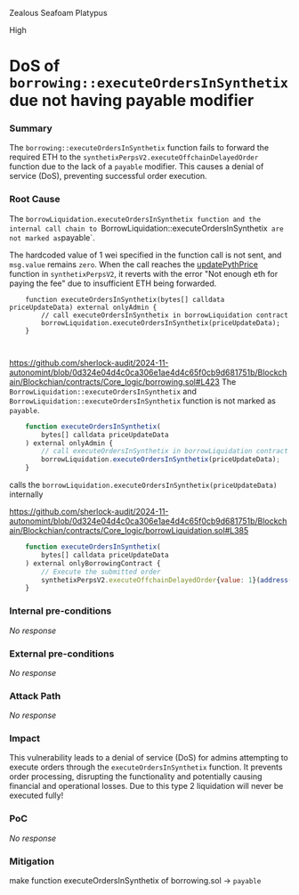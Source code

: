 Zealous Seafoam Platypus

High

# DoS of `borrowing::executeOrdersInSynthetix` due not having payable modifier

### Summary

The `borrowing::executeOrdersInSynthetix` function fails to forward the required ETH to the `synthetixPerpsV2.executeOffchainDelayedOrder` function due to the lack of a `payable` modifier. This causes a denial of service (DoS), preventing successful order execution.


### Root Cause

The `borrowLiquidation.executeOrdersInSynthetix function and the internal call chain to `BorrowLiquidation::executeOrdersInSynthetix`  are not marked as `payable`.

The hardcoded value of 1 wei specified in the function call is not sent, and `msg.value` remains `zero`. When the call reaches the [updatePythPrice](https://github.com/Synthetixio/synthetix/blob/de2b994cc8064301288e7619042287cddb7c6753/contracts/PerpsV2ExchangeRate.sol#L95) function in `synthetixPerpsV2`, it reverts with the error "Not enough eth for paying the fee" due to insufficient ETH being forwarded.



```solidity
    function executeOrdersInSynthetix(bytes[] calldata priceUpdateData) external onlyAdmin {
        // call executeOrdersInSynthetix in borrowLiquidation contract
        borrowLiquidation.executeOrdersInSynthetix(priceUpdateData);
    }
    
    
```
https://github.com/sherlock-audit/2024-11-autonomint/blob/0d324e04d4c0ca306e1ae4d4c65f0cb9d681751b/Blockchain/Blockchian/contracts/Core_logic/borrowing.sol#L423
The `BorrowLiquidation::executeOrdersInSynthetix` and `BorrowLiquidation::executeOrdersInSynthetix` function is not marked as `payable`.
```javascript
    function executeOrdersInSynthetix(
        bytes[] calldata priceUpdateData
    ) external onlyAdmin {
        // call executeOrdersInSynthetix in borrowLiquidation contract
        borrowLiquidation.executeOrdersInSynthetix(priceUpdateData);
    }
``` 
calls the `borrowLiquidation.executeOrdersInSynthetix(priceUpdateData)` internally

https://github.com/sherlock-audit/2024-11-autonomint/blob/0d324e04d4c0ca306e1ae4d4c65f0cb9d681751b/Blockchain/Blockchian/contracts/Core_logic/borrowLiquidation.sol#L385
```javascript
    function executeOrdersInSynthetix(
        bytes[] calldata priceUpdateData
    ) external onlyBorrowingContract {
        // Execute the submitted order
        synthetixPerpsV2.executeOffchainDelayedOrder{value: 1}(address(this), priceUpdateData);
    }
```
### Internal pre-conditions

_No response_

### External pre-conditions

_No response_

### Attack Path

_No response_

### Impact

This vulnerability leads to a denial of service (DoS) for admins attempting to execute orders through the `executeOrdersInSynthetix` function. It prevents order processing, disrupting the functionality and potentially causing financial and operational losses. Due to this type 2 liquidation will never be executed fully!



### PoC

_No response_

### Mitigation

make function executeOrdersInSynthetix of borrowing.sol  -> `payable`
